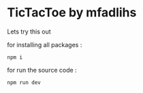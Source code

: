 # TicTacToe by mfadlihs

Lets try this out

for installing all packages :

```
npm i
```

for run the source code :

```
npm run dev
```
